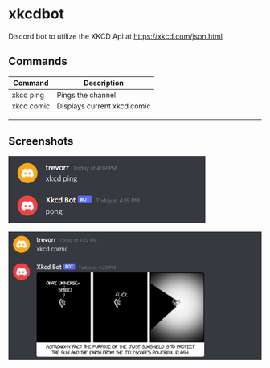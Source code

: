 # xkcdbot

Discord bot to utilize the XKCD Api at https://xkcd.com/json.html

## Commands
| Command | Description |
| ------------- | ------------- |
| xkcd ping | Pings the channel |
| xkcd comic | Displays current xkcd comic |

---

## Screenshots

![image](/XkcdBot/ping.png)

![image](/XkcdBot/comic.png)




